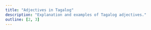 ```yaml
---
title: "Adjectives in Tagalog"
description: "Explanation and examples of Tagalog adjectives."
outline: [2, 3]
---
```

